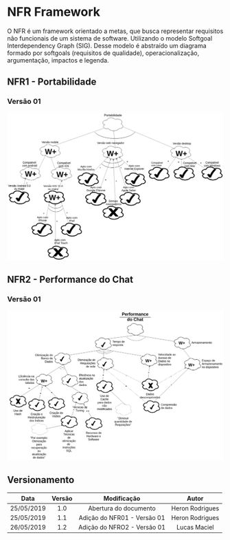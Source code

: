 # NFR Framework

O NFR é um framework orientado a metas, que busca representar requisitos não funcionais de um sistema de software. Utilizando o modelo Softgoal Interdependency Graph (SIG). Desse modelo é abstraído um diagrama formado por softgoals (requisitos de qualidade), operacionalização, argumentação, impactos e legenda.

## NFR1 - Portabilidade

### Versão 01

![NFR01](../img/Modelagem/nfr_portabilidade.jpg)

## NFR2 - Performance do Chat

### Versão 01

![NFR02](../img/Modelagem/nfr_performance_chat_v1.png)

## Versionamento

| Data | Versão | Modificação | Autor |
|  :------: | :------: | :------: | :------: |
| 25/05/2019 | 1.0 | Abertura do documento | Heron Rodrigues |
| 25/05/2019 | 1.1 | Adição do NFR01 - Versão 01 | Heron Rodrigues |
| 26/05/2019 | 1.2 | Adição do NFRO2 - Versão 01 | Lucas Maciel |
